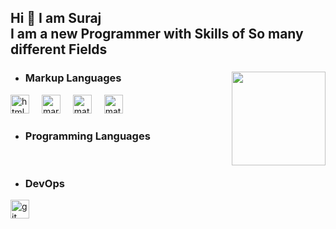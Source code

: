 <h2> Hi 👋 I am Suraj <br>
I am a new Programmer with Skills of So many different Fields </h2>

###

<img align="right" height="150" src=""  />

###

<div align="left">
 <ul><li><h3> Markup Languages </h3></li></ul> 
  <img src="https://cdn.jsdelivr.net/gh/devicons/devicon/icons/html5/html5-original.svg" height="30" alt="html5 logo"  />
  <img width="12" />
  <img src="https://skillicons.dev/icons?i=md" height="30" alt="markdown logo"  />
  <img width="12" />
  <img src="https://upload.wikimedia.org/wikipedia/commons/thumb/d/d6/MathML-Logo.svg/2048px-MathML-Logo.svg.png" height="30" alt="mathml logo"  />
  <img width="12" />
  <img src="https://e7.pngegg.com/pngimages/296/825/png-clipart-xml-illustration-computer-icons-logo-microsoft-word-markup-language-xml-angle-text.png" height="30" alt="mathml logo"  />
  <br>

  <ul><li><h3> Programming Languages </h3></li></ul>
  
  <br>

  <ul><li><h3> DevOps </h3></li></ul>
  <img src="https://www.vectorlogo.zone/logos/git-scm/git-scm-icon.svg" alt="git" width="30" height="30"/>
  

</div>

###

<div align="left">
</div>

###
